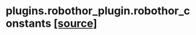 # plugins.robothor_plugin.robothor_constants [[source]](https://github.com/allenai/embodied-rl/tree/master/plugins/robothor_plugin/robothor_constants.py)

